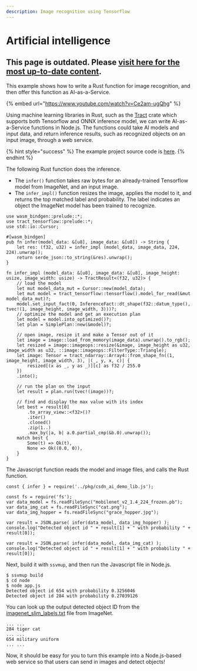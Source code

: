 ```yaml
---
description: Image recognition using Tensorflow
---
```


# Artificial intelligence

## This page is outdated. Please [visit here for the most up-to-date content](https://www.secondstate.io/articles/why-webassembly-server/).

This example shows how to write a Rust function for image recognition, and then offer this function as AI-as-a-Service.

{% embed url="https://www.youtube.com/watch?v=Ce2am-ugQhg" %}

Using machine learning libraries in Rust, such as the [Tract](https://github.com/snipsco/tract) crate which supports both Tensorflow and ONNX inference model, we can write AI-as-a-Service functions in Node.js. The functions could take AI models and input data, and return inference results, such as recognized objects on an input image, through a web service.

{% hint style="success" %}
The example project source code is [here](https://github.com/second-state/rust-wasm-ai-demo).
{% endhint %}

The following Rust function does the inference.

* The `infer()` function takes raw bytes for an already-trained Tensorflow model from ImageNet, and an input image.
* The `infer_impl()` function resizes the image, applies the model to it, and returns the top matched label and probability. The label indicates an object the ImageNet model has been trained to recognize.

```text
use wasm_bindgen::prelude::*;
use tract_tensorflow::prelude::*;
use std::io::Cursor;

#[wasm_bindgen]
pub fn infer(model_data: &[u8], image_data: &[u8]) -> String {
    let res: (f32, u32) = infer_impl (model_data, image_data, 224, 224).unwrap();
    return serde_json::to_string(&res).unwrap();
}

fn infer_impl (model_data: &[u8], image_data: &[u8], image_height: usize, image_width: usize) -> TractResult<(f32, u32)> {
    // load the model
    let mut model_data_mut = Cursor::new(model_data);
    let mut model = tract_tensorflow::tensorflow().model_for_read(&mut model_data_mut)?;
    model.set_input_fact(0, InferenceFact::dt_shape(f32::datum_type(), tvec!(1, image_height, image_width, 3)))?;
    // optimize the model and get an execution plan
    let model = model.into_optimized()?;
    let plan = SimplePlan::new(&model)?;
    
    // open image, resize it and make a Tensor out of it
    let image = image::load_from_memory(image_data).unwrap().to_rgb();
    let resized = image::imageops::resize(&image, image_height as u32, image_width as u32, ::image::imageops::FilterType::Triangle);
    let image: Tensor = tract_ndarray::Array4::from_shape_fn((1, image_height, image_width, 3), |(_, y, x, c)| {
        resized[(x as _, y as _)][c] as f32 / 255.0
    })
    .into();
    
    // run the plan on the input
    let result = plan.run(tvec!(image))?;
    
    // find and display the max value with its index
    let best = result[0]
        .to_array_view::<f32>()?
        .iter()
        .cloned()
        .zip(1..)
        .max_by(|a, b| a.0.partial_cmp(&b.0).unwrap());
    match best {
        Some(t) => Ok(t),
        None => Ok((0.0, 0)),
    }
}
```

The Javascript function reads the model and image files, and calls the Rust function.

```text
const { infer } = require('../pkg/csdn_ai_demo_lib.js');

const fs = require('fs');
var data_model = fs.readFileSync("mobilenet_v2_1.4_224_frozen.pb");
var data_img_cat = fs.readFileSync("cat.png");
var data_img_hopper = fs.readFileSync("grace_hopper.jpg");

var result = JSON.parse( infer(data_model, data_img_hopper) );
console.log("Detected object id " + result[1] + " with probability " + result[0]);

var result = JSON.parse( infer(data_model, data_img_cat) );
console.log("Detected object id " + result[1] + " with probability " + result[0]);
```

Next, build it with `ssvmup`, and then run the Javascript file in Node.js.

```text
$ ssvmup build
$ cd node
$ node app.js
Detected object id 654 with probability 0.3256046
Detected object id 284 with probability 0.27039126
```

You can look up the output detected object ID from the [imagenet\_slim\_labels.txt](https://github.com/second-state/rust-wasm-ai-demo/blob/master/node/imagenet_slim_labels.txt) file from ImageNet.

```text
... ...
284 tiger cat
... ...
654 military uniform
... ...
```

Now, it should be easy for you to turn this example into a Node.js-based web service so that users can send in images and detect objects!

